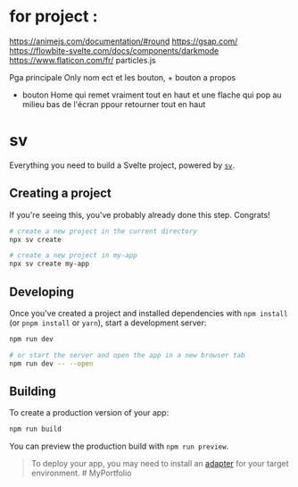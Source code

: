 # for project :

https://animejs.com/documentation/#round
https://gsap.com/
https://flowbite-svelte.com/docs/components/darkmode
https://www.flaticon.com/fr/
particles.js



Pga principale Only nom ect et les bouton, + bouton a propos 
+ bouton Home qui remet vraiment tout en haut et une flache qui pop au milieu bas de l'écran ppour retourner tout en haut








# sv

Everything you need to build a Svelte project, powered by [`sv`](https://github.com/sveltejs/cli).

## Creating a project

If you're seeing this, you've probably already done this step. Congrats!

```bash
# create a new project in the current directory
npx sv create

# create a new project in my-app
npx sv create my-app
```

## Developing

Once you've created a project and installed dependencies with `npm install` (or `pnpm install` or `yarn`), start a development server:

```bash
npm run dev

# or start the server and open the app in a new browser tab
npm run dev -- --open
```

## Building

To create a production version of your app:

```bash
npm run build
```

You can preview the production build with `npm run preview`.

> To deploy your app, you may need to install an [adapter](https://svelte.dev/docs/kit/adapters) for your target environment.
#   M y P o r t f o l i o 
 
 